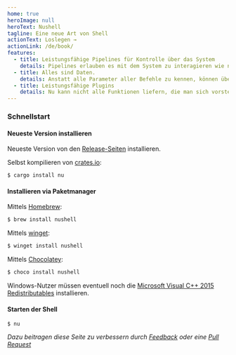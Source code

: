 ```yaml
---
home: true
heroImage: null
heroText: Nushell
tagline: Eine neue Art von Shell
actionText: Loslegen →
actionLink: /de/book/
features:
  - title: Leistungsfähige Pipelines für Kontrolle über das System
    details: Pipelines erlauben es mit dem System zu interagieren wie niemals zuvor. Das System unter Kontrolle haben - immer bereit für den nächsten Befehl.
  - title: Alles sind Daten.
    details: Anstatt alle Parameter aller Befehle zu kennen, können überall die Selben verwendet werden, ganz egal woher die Daten kommen.
  - title: Leistungsfähige Plugins
    details: Nu kann nicht alle Funktionen liefern, die man sich vorstellen kann. Deshalb lässt sich Nu über das leistungsfähige Plugin-System beliebig erweitern.
---
```

### Schnellstart

#### Neueste Version installieren

Neueste Version von den [Release-Seiten](https://github.com/nushell/nushell/releases) installieren.

Selbst kompilieren von [crates.io](https://crates.io):

```sh
$ cargo install nu
```

#### Installieren via Paketmanager

Mittels [Homebrew](https://brew.sh/):

```sh
$ brew install nushell
```

Mittels [winget](https://docs.microsoft.com/en-us/windows/package-manager/winget/):

```powershell
$ winget install nushell
```

Mittels [Chocolatey](https://chocolatey.org/):
```powershell
$ choco install nushell
```

Windows-Nutzer müssen eventuell noch die [Microsoft Visual C++ 2015 Redistributables](https://www.microsoft.com/en-us/download/details.aspx?id=52685) installieren.

#### Starten der Shell

```
$ nu
```


*Dazu beitragen diese Seite zu verbessern durch [Feedback](https://github.com/nushell/nushell.github.io/issues) oder eine [Pull Request](https://github.com/nushell/nushell.github.io/pulls)*

